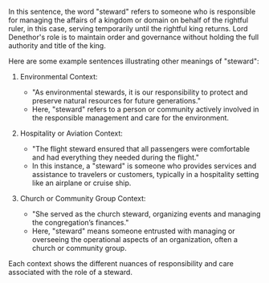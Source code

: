 In this sentence, the word "steward" refers to someone who is responsible for managing the affairs of a kingdom or domain on behalf of the rightful ruler, in this case, serving temporarily until the rightful king returns. Lord Denethor's role is to maintain order and governance without holding the full authority and title of the king.

Here are some example sentences illustrating other meanings of "steward":

1. Environmental Context: 
   - "As environmental stewards, it is our responsibility to protect and preserve natural resources for future generations."
   - Here, "steward" refers to a person or community actively involved in the responsible management and care for the environment.

2. Hospitality or Aviation Context: 
   - "The flight steward ensured that all passengers were comfortable and had everything they needed during the flight."
   - In this instance, a "steward" is someone who provides services and assistance to travelers or customers, typically in a hospitality setting like an airplane or cruise ship.

3. Church or Community Group Context: 
   - "She served as the church steward, organizing events and managing the congregation’s finances."
   - Here, "steward" means someone entrusted with managing or overseeing the operational aspects of an organization, often a church or community group. 

Each context shows the different nuances of responsibility and care associated with the role of a steward.
